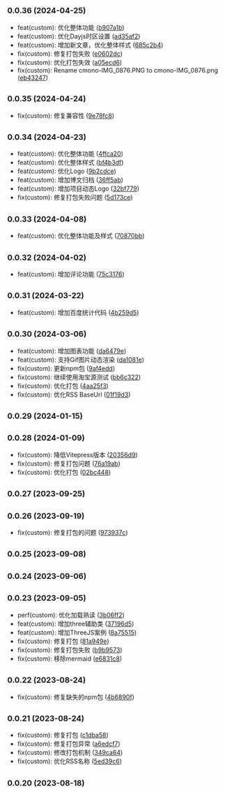 ## <small>0.0.36 (2024-04-25)</small>

* feat(custom): 优化整体功能 ([b907a1b](https://github.com/commit/b907a1b))
* feat(custom): 优化Dayjs时区设置 ([ad35af2](https://github.com/commit/ad35af2))
* feat(custom): 增加新文章，优化整体样式 ([685c2b4](https://github.com/commit/685c2b4))
* fix(custom): 修复打包失败 ([e0602dc](https://github.com/commit/e0602dc))
* fix(custom): 优化打包失效 ([a05ecd6](https://github.com/commit/a05ecd6))
* fix(custom): Rename cmono-IMG_0876.PNG to cmono-IMG_0876.png ([eb43247](https://github.com/commit/eb43247))



## <small>0.0.35 (2024-04-24)</small>

* fix(custom): 修复兼容性 ([9e78fc8](https://github.com/commit/9e78fc8))



## <small>0.0.34 (2024-04-23)</small>

* feat(custom): 优化整体功能 ([4ffca20](https://github.com/commit/4ffca20))
* feat(custom): 优化整体样式 ([bf4b3df](https://github.com/commit/bf4b3df))
* feat(custom): 优化Logo ([9b2cdce](https://github.com/commit/9b2cdce))
* feat(custom): 增加博文归档 ([36ff5ab](https://github.com/commit/36ff5ab))
* feat(custom): 增加项目动态Logo ([32bf779](https://github.com/commit/32bf779))
* fix(custom): 修复打包失败问题 ([5d173ce](https://github.com/commit/5d173ce))



## <small>0.0.33 (2024-04-08)</small>

* feat(custom): 优化整体功能及样式 ([70870bb](https://github.com/commit/70870bb))



## <small>0.0.32 (2024-04-02)</small>

* feat(custom): 增加评论功能 ([75c3176](https://github.com/commit/75c3176))



## <small>0.0.31 (2024-03-22)</small>

* feat(custom): 增加百度统计代码 ([4b259d5](https://github.com/commit/4b259d5))



## <small>0.0.30 (2024-03-06)</small>

* feat(custom): 增加图表功能 ([da6479e](https://github.com/commit/da6479e))
* feat(custom): 支持Gif图片动态渲染 ([da1081e](https://github.com/commit/da1081e))
* fix(custom): 更新npm包 ([9af4edd](https://github.com/commit/9af4edd))
* fix(custom): 继续使用淘宝源测试 ([bb6c322](https://github.com/commit/bb6c322))
* fix(custom): 优化打包 ([4aa25f3](https://github.com/commit/4aa25f3))
* fix(custom): 优化RSS BaseUrl ([01f19d3](https://github.com/commit/01f19d3))



## <small>0.0.29 (2024-01-15)</small>




## <small>0.0.28 (2024-01-09)</small>

* fix(custom): 降低Vitepress版本 ([20356d9](https://github.com/changweihua/changweihua.github.io/commit/20356d9))
* fix(custom): 修复打包问题 ([76a19ab](https://github.com/changweihua/changweihua.github.io/commit/76a19ab))
* fix(custom): 优化打包 ([02bc448](https://github.com/changweihua/changweihua.github.io/commit/02bc448))



## <small>0.0.27 (2023-09-25)</small>




## <small>0.0.26 (2023-09-19)</small>

* fix(custom): 修复打包的问题 ([973937c](https://github.com/changweihua/changweihua.github.io/commit/973937c))



## <small>0.0.25 (2023-09-08)</small>




## <small>0.0.24 (2023-09-06)</small>




## <small>0.0.23 (2023-09-05)</small>

* perf(custom): 优化加载熟读 ([3b06ff2](https://github.com/changweihua/changweihua.github.io/commit/3b06ff2))
* feat(custom): 增加three辅助类 ([37196d5](https://github.com/changweihua/changweihua.github.io/commit/37196d5))
* feat(custom): 增加ThreeJS案例 ([8a75515](https://github.com/changweihua/changweihua.github.io/commit/8a75515))
* fix(custom): 修复打包 ([81a949e](https://github.com/changweihua/changweihua.github.io/commit/81a949e))
* fix(custom): 修复打包失败 ([b9b9573](https://github.com/changweihua/changweihua.github.io/commit/b9b9573))
* fix(custom): 移除mermaid ([e6831c8](https://github.com/changweihua/changweihua.github.io/commit/e6831c8))



## <small>0.0.22 (2023-08-24)</small>

* fix(custom): 修复缺失的npm包 ([4b6890f](https://github.com/changweihua/changweihua.github.io/commit/4b6890f))



## <small>0.0.21 (2023-08-24)</small>

* fix(custom): 修复打包 ([c1dba58](https://github.com/changweihua/changweihua.github.io/commit/c1dba58))
* fix(custom): 修复打包异常 ([a6edcf7](https://github.com/changweihua/changweihua.github.io/commit/a6edcf7))
* fix(custom): 修改打包机制 ([349ca64](https://github.com/changweihua/changweihua.github.io/commit/349ca64))
* fix(custom): 优化RSS名称 ([5ed39c6](https://github.com/changweihua/changweihua.github.io/commit/5ed39c6))



## <small>0.0.20 (2023-08-18)</small>




